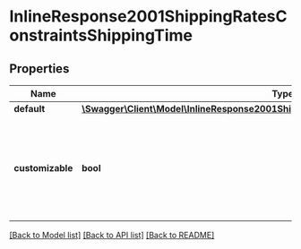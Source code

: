 # InlineResponse2001ShippingRatesConstraintsShippingTime

## Properties
Name | Type | Description | Notes
------------ | ------------- | ------------- | -------------
**default** | [**\Swagger\Client\Model\InlineResponse2001ShippingRatesConstraintsShippingTimeDefault**](InlineResponse2001ShippingRatesConstraintsShippingTimeDefault.md) |  | [optional] 
**customizable** | **bool** | Indicates if custom shipping time can be set when adding or modifying shipping rates. | [optional] 

[[Back to Model list]](../../README.md#documentation-for-models) [[Back to API list]](../../README.md#documentation-for-api-endpoints) [[Back to README]](../../README.md)


